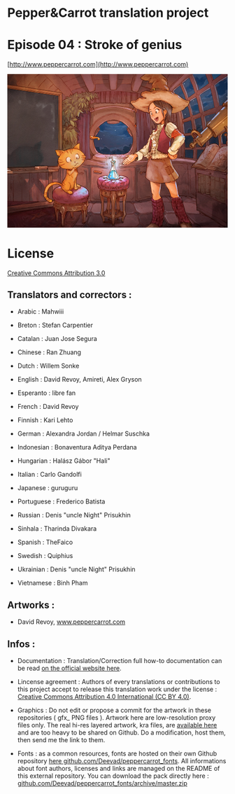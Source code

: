 ﻿# Pepper&Carrot translation project
# Episode 04 : Stroke of genius

[http://www.peppercarrot.com](http://www.peppercarrot.com)

![alt tag](gfx_Pepper-and-Carrot_by-David-Revoy_E04.png)


License
=======

[Creative Commons Attribution 3.0](https://creativecommons.org/licenses/by/3.0/)

## Translators and correctors :

* Arabic     : Mahwiii

* Breton     : Stefan Carpentier

* Catalan    : Juan Jose Segura

* Chinese    : Ran Zhuang

* Dutch      : Willem Sonke

* English    : David Revoy, Amireti, Alex Gryson

* Esperanto  : libre fan

* French     : David Revoy

* Finnish    : Kari Lehto

* German     : Alexandra Jordan / Helmar Suschka

* Indonesian : Bonaventura Aditya Perdana

* Hungarian  : Halász Gábor "Hali"

* Italian    : Carlo Gandolfi

* Japanese   : guruguru

* Portuguese : Frederico Batista

* Russian    : Denis "uncle Night" Prisukhin

* Sinhala    : Tharinda Divakara

* Spanish    : TheFaico

* Swedish    : Quiphius

* Ukrainian  : Denis "uncle Night" Prisukhin

* Vietnamese : Binh Pham


## Artworks :

* David Revoy, www.peppercarrot.com


## Infos :

- Documentation : Translation/Correction full how-to documentation can be read [on the official website here](http://www.peppercarrot.com/fr/article267/how-to-add-a-translation-or-a-correction).

- Lincense agreement : Authors of every translations or contributions to this project accept to release this translation work under the license : [Creative Commons Attribution 4.0 International (CC BY 4.0)](https://creativecommons.org/licenses/by/4.0/).

- Graphics : Do not edit or propose a commit for the artwork in these repositories ( gfx_ PNG files ). Artwork here are low-resolution proxy files only. The real hi-res layered artwork, kra files, are [available here](http://www.peppercarrot.com/en/static6/sources) and are too heavy to be shared on Github. Do a modification, host them, then send me the link to them.

- Fonts : as a common resources, fonts are hosted on their own Github repository [here  github.com/Deevad/peppercarrot_fonts](https://github.com/Deevad/peppercarrot_fonts). All informations about font authors, licenses and links are managed on the README of this external repository. You can download the pack directly here : [github.com/Deevad/peppercarrot_fonts/archive/master.zip](https://github.com/Deevad/peppercarrot_fonts/archive/master.zip)
